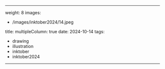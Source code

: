 
---
weight: 8
images:
- /images/inktober2024/14.jpeg

title:
multipleColumn: true
date: 2024-10-14
tags:
- drawing
- illustration
- inktober
- inktober2024
---

